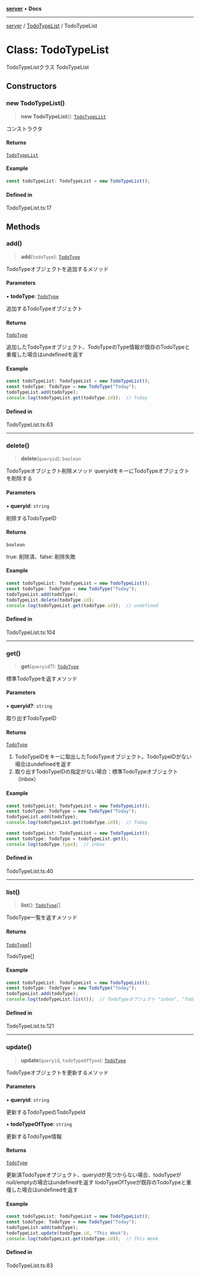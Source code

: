 [**server**](../../README.md) • **Docs**

***

[server](../../README.md) / [TodoTypeList](../README.md) / TodoTypeList

# Class: TodoTypeList

TodoTypeListクラス
 TodoTypeList

## Constructors

### new TodoTypeList()

> **new TodoTypeList**(): [`TodoTypeList`](TodoTypeList.md)

コンストラクタ

#### Returns

[`TodoTypeList`](TodoTypeList.md)

#### Example

```Typescript
const todoTypeList: TodoTypeList = new TodoTypeList();
```

#### Defined in

TodoTypeList.ts:17

## Methods

### add()

> **add**(`todoType`): [`TodoType`](../../TodoType/classes/TodoType.md)

TodoTypeオブジェクトを追加するメソッド

#### Parameters

• **todoType**: [`TodoType`](../../TodoType/classes/TodoType.md)

追加するTodoTypeオブジェクト

#### Returns

[`TodoType`](../../TodoType/classes/TodoType.md)

追加したTodoTypeオブジェクト、TodoTypeのType情報が既存のTodoTypeと重複した場合はundefinedを返す

#### Example

```typescript
const todoTypeList: TodoTypeList = new TodoTypeList();
const todoType: TodoType = new TodoType("Today");
todoTypeList.add(todoType);
console.log(todoTypeList.get(todoType.id));  // Today
```

#### Defined in

TodoTypeList.ts:63

***

### delete()

> **delete**(`queryid`): `boolean`

TodoTypeオブジェクト削除メソッド queryidをキーにTodoTypeオブジェクトを削除する

#### Parameters

• **queryid**: `string`

削除するTodoTypeID

#### Returns

`boolean`

true: 削除済、false: 削除失敗

#### Example

```typescript
const todoTypeList: TodoTypeList = new TodoTypeList();
const todoType: TodoType = new TodoType("Today");
todoTypeList.add(todoType);
todoTypeList.delete(todoType.id);
console.log(todoTypeList.get(todoType.id));  // undefined
```

#### Defined in

TodoTypeList.ts:104

***

### get()

> **get**(`queryid`?): [`TodoType`](../../TodoType/classes/TodoType.md)

標準TodoTypeを返すメソッド

#### Parameters

• **queryid?**: `string`

取り出すTodoTypeID

#### Returns

[`TodoType`](../../TodoType/classes/TodoType.md)

1. TodoTypeIDをキーに取出したTodoTypeオブジェクト。TodoTypeIDがない場合はundefinedを返す
2. 取り出すTodoTypeIDの指定がない場合：標準TodoTypeオブジェクト（inbox）

#### Example

```typescript
const todoTypeList: TodoTypeList = new TodoTypeList();
const todoType: TodoType = new TodoType("Today");
todoTypeList.add(todoType);
console.log(todoTypeList.get(todoType.id));  // Today
```
```typescript
const todoTypeList: TodoTypeList = new TodoTypeList();
const todoType: TodoType = todoTypeList.get();
console.log(todoType.type);  // inbox
```

#### Defined in

TodoTypeList.ts:40

***

### list()

> **list**(): [`TodoType`](../../TodoType/classes/TodoType.md)[]

TodoType一覧を返すメソッド

#### Returns

[`TodoType`](../../TodoType/classes/TodoType.md)[]

TodoType[]

#### Example

```typescript
const todoTypeList: TodoTypeList = new TodoTypeList();
const todoType: TodoType = new TodoType("Today");
todoTypeList.add(todoType);
console.log(todoTypeList.list());  // TodoTypeオブジェクト "inbox", "Today"
```

#### Defined in

TodoTypeList.ts:121

***

### update()

> **update**(`queryid`, `todoTypeOfTyoe`): [`TodoType`](../../TodoType/classes/TodoType.md)

TodoTypeオブジェクトを更新するメソッド

#### Parameters

• **queryid**: `string`

更新するTodoTypeのTodoTypeId

• **todoTypeOfTyoe**: `string`

更新するTodoType情報

#### Returns

[`TodoType`](../../TodoType/classes/TodoType.md)

更新済TodoTypeオブジェクト、queryidが見つからない場合、todoTypeがnull/emptyの場合はundefinedを返す
todoTypeOfTyoeが既存のTodoTypeと重複した場合はundefinedを返す

#### Example

```typescript
const todoTypeList: TodoTypeList = new TodoTypeList();
const todoType: TodoType = new TodoType("Today");
todoTypeList.add(todoType);
todoTypeList.update(todoType.id, "This Week");
console.log(todoTypeList.get(todoType.id));  // This Week
```

#### Defined in

TodoTypeList.ts:83
